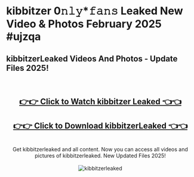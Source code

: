 # kibbitzer 0𝚗𝚕𝚢*𝚏𝚊𝚗𝚜 Leaked New Video & Photos February 2025 #ujzqa

<h2>kibbitzerLeaked Videos And Photos - Update Files 2025!</h2>
<br>
<div align="center">
<h2><a href="https://mediaupload.pro?title=kibbitzer&ref=11F" rel="nofollow">👉👉 Click to Watch kibbitzer Leaked 👈👈</a></h2>
<h2><a href="https://mediaupload.pro?title=kibbitzer&ref=11F" rel="nofollow">👉👉 Click to Download kibbitzerLeaked 👈👈</a></h2>
<br>
Get kibbitzerleaked and all content. Now you can access all videos and pictures of kibbitzerleaked. New Updated Files 2025!
<br>
<br>
<a href="https://mediaupload.pro?title=kibbitzer&ref=11F" rel="nofollow" data-target="animated-image.originalLink"><img src="https://i.ibb.co/Gkj2r4b/banner.png" alt="kibbitzerleaked" style="max-width: 100%; display: inline-block;" data-target="animated-image.originalImage"></a>
</div>
<br>

